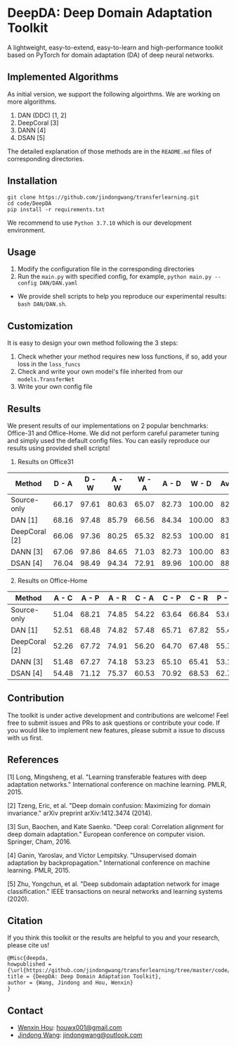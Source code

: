# DeepDA: Deep Domain Adaptation Toolkit

A lightweight, easy-to-extend, easy-to-learn and high-performance toolkit based on PyTorch for domain adaptation (DA) of deep neural networks.


## Implemented Algorithms
As initial version, we support the following algoirthms. We are working on more algorithms.

1. DAN (DDC) [1, 2]
2. DeepCoral [3]
3. DANN [4]
4. DSAN [5]

The detailed explanation of those methods are in the `README.md` files of corresponding directories.

## Installation

```
git clone https://github.com/jindongwang/transferlearning.git
cd code/DeepDA
pip install -r requirements.txt
```
We recommend to use `Python 3.7.10` which is our development environment.

## Usage

1. Modify the configuration file in the corresponding directories
2. Run the `main.py` with specified config, for example, `python main.py --config DAN/DAN.yaml`

* We provide shell scripts to help you reproduce our experimental results: `bash DAN/DAN.sh`.

## Customization

It is easy to design your own method following the 3 steps:

1. Check whether your method requires new loss functions, if so, add your loss in the `loss_funcs`
2. Check and write your own model's file inherited from our `models.TransferNet`
3. Write your own config file

## Results

We present results of our implementations on 2 popular benchmarks: Office-31 and Office-Home. We did not perform careful parameter tuning and simply used the default config files. You can easily reproduce our results using provided shell scripts!

1. Results on Office31

|     Method        | D - A | D - W | A - W | W - A | A - D  | W - D  | Average |
|-------------|-------|-------|-------|-------|--------|--------|---------|
| Source-only | 66.17 | 97.61 | 80.63 | 65.07 | 82.73  | 100.00 | 82.03   |
| DAN [1]         | 68.16 | 97.48 | 85.79 | 66.56 | 84.34  | 100.00 | 83.72   |
| DeepCoral [2]       | 66.06 | 97.36 | 80.25 | 65.32 | 82.53  | 100.00 | 81.92   |
| DANN [3]        | 67.06 | 97.86 | 84.65 | 71.03 | 82.73  | 100.00 | 83.89   |
| DSAN [4]        | 76.04 | 98.49 | 94.34 | 72.91 | 89.96  | 100.00 | 88.62   |


2. Results on Office-Home

|     Method       | A - C | A - P | A - R | C - A | C - P | C - R | P - A | P - C | P - R | R - A | R - C | R - P | Average |
|-------------|-------|-------|-------|-------|-------|-------|-------|-------|-------|-------|-------|-------|---------|
| Source-only | 51.04 | 68.21 | 74.85 | 54.22 | 63.64 | 66.84 | 53.65 | 45.41 | 74.57 | 65.68 | 53.56 | 79.34 | 62.58   |
| DAN [1]        | 52.51 | 68.48 | 74.82 | 57.48 | 65.71 | 67.82 | 55.42 | 47.51 | 75.28 | 66.54 | 54.36 | 79.91 | 63.82   |
| DeepCoral [2]      | 52.26 | 67.72 | 74.91 | 56.20 | 64.70 | 67.48 | 55.79 | 47.17 | 74.89 | 66.13 | 54.34 | 79.05 | 63.39   |
| DANN [3]        | 51.48 | 67.27 | 74.18 | 53.23 | 65.10 | 65.41 | 53.15 | 50.22 | 75.05 | 65.35 | 57.48 | 79.45 | 63.12   |
| DSAN [4]        | 54.48 | 71.12 | 75.37 | 60.53 | 70.92 | 68.53 | 62.71 | 56.04 | 78.29 | 74.37 | 60.34 | 82.99 | 67.97   |


## Contribution
The toolkit is under active development and contributions are welcome! Feel free to submit issues and PRs to ask questions or contribute your code. If you would like to implement new features, please submit a issue to discuss with us first.


## References

[1] Long, Mingsheng, et al. "Learning transferable features with deep adaptation networks." International conference on machine learning. PMLR, 2015.

[2] Tzeng, Eric, et al. "Deep domain confusion: Maximizing for domain invariance." arXiv preprint arXiv:1412.3474 (2014).

[3] Sun, Baochen, and Kate Saenko. "Deep coral: Correlation alignment for deep domain adaptation." European conference on computer vision. Springer, Cham, 2016.

[4] Ganin, Yaroslav, and Victor Lempitsky. "Unsupervised domain adaptation by backpropagation." International conference on machine learning. PMLR, 2015.

[5] Zhu, Yongchun, et al. "Deep subdomain adaptation network for image classification." IEEE transactions on neural networks and learning systems (2020).

## Citation
If you think this toolkit or the results are helpful to you and your research, please cite us!

```
@Misc{deepda,
howpublished = {\url{https://github.com/jindongwang/transferlearning/tree/master/code/DeepDA}},   
title = {DeepDA: Deep Domain Adaptation Toolkit},  
author = {Wang, Jindong and Hou, Wenxin}
}  
```

## Contact

- [Wenxin Hou](https://houwenxin.github.io/): houwx001@gmail.com
- [Jindong Wang](http://www.jd92.wang/): jindongwang@outlook.com